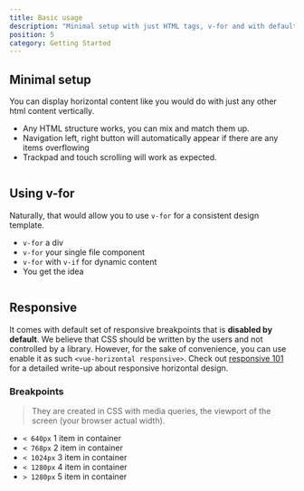 ```yaml
---
title: Basic usage
description: "Minimal setup with just HTML tags, v-for and with default responsive."
position: 5
category: Getting Started
---
```


## Minimal setup

You can display horizontal content like you would do with just any other html content vertically.

* Any HTML structure works, you can mix and match them up.
* Navigation left, right button will automatically appear if there are any items overflowing
* Trackpad and touch scrolling will work as expected. 

```vue[snippets/basic-minimal-setup.vue]
```

## Using v-for

Naturally, that would allow you to use `v-for` for a consistent design template.

* `v-for` a div
* `v-for` your single file component
* `v-for` with `v-if` for dynamic content
* You get the idea

```vue[snippets/basic-using-v-for.vue]
```

## Responsive

It comes with default set of responsive breakpoints that is **disabled by default**.
We believe that CSS should be written by the users and not controlled by a library.
However, for the sake of convenience, you can use enable it as such `<vue-horizontal responsive>`.
Check out [responsive 101](/recipes-design/responsive) for a detailed write-up about responsive horizontal design.

### Breakpoints

> They are created in CSS with media queries, the viewport of the screen (your browser actual width).

* `< 640px` 1 item in container
* `< 768px` 2 item in container
* `< 1024px` 3 item in container
* `< 1280px` 4 item in container
* `> 1280px` 5 item in container


```vue[snippets/basic-responsive.vue]
```


